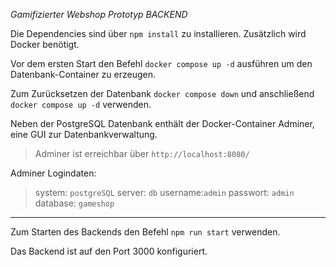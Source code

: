 *Gamifizierter Webshop Prototyp BACKEND*

Die Dependencies sind über `npm install` zu installieren.
Zusätzlich wird Docker benötigt.

Vor dem ersten Start den Befehl `docker compose up -d` ausführen um den Datenbank-Container zu erzeugen.

Zum Zurücksetzen der Datenbank `docker compose down` und anschließend `docker compose up -d` verwenden.

Neben der PostgreSQL Datenbank enthält der Docker-Container Adminer, eine GUI zur Datenbankverwaltung.

>Adminer ist erreichbar über `http://localhost:8080/`

Adminer Logindaten:
>system: `postgreSQL`
server: `db`
username:`admin`
passwort: `admin`
database: `gameshop`

---
Zum Starten des Backends den Befehl `npm run start` verwenden.

Das Backend ist auf den Port 3000 konfiguriert.
